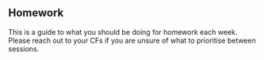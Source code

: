 ## Homework 

This is a guide to what you should be doing for homework each week. Please reach out to your CFs if you are unsure of what to prioritise between sessions.


